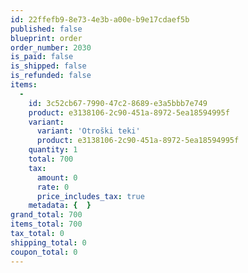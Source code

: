 ```yaml
---
id: 22ffefb9-8e73-4e3b-a00e-b9e17cdaef5b
published: false
blueprint: order
order_number: 2030
is_paid: false
is_shipped: false
is_refunded: false
items:
  -
    id: 3c52cb67-7990-47c2-8689-e3a5bbb7e749
    product: e3138106-2c90-451a-8972-5ea18594995f
    variant:
      variant: 'Otroški teki'
      product: e3138106-2c90-451a-8972-5ea18594995f
    quantity: 1
    total: 700
    tax:
      amount: 0
      rate: 0
      price_includes_tax: true
    metadata: {  }
grand_total: 700
items_total: 700
tax_total: 0
shipping_total: 0
coupon_total: 0
---
```

